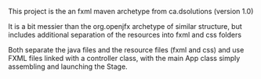 This project is the an fxml maven archetype from ca.dsolutions (version 1.0)

It is a bit messier than the org.openjfx archetype of similar structure, but includes additional separation of the resources into fxml and css folders

Both separate the java files and the resource files (fxml and css) and use FXML files linked with a controller class, with the main App class simply assembling and launching the Stage.